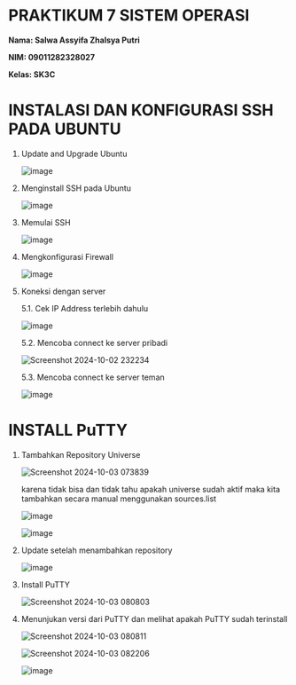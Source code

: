 # PRAKTIKUM 7 SISTEM OPERASI

**Nama: Salwa Assyifa Zhalsya Putri**

**NIM: 09011282328027**

**Kelas: SK3C**

# INSTALASI DAN KONFIGURASI SSH PADA UBUNTU

1. Update and Upgrade Ubuntu

   ![image](https://github.com/user-attachments/assets/42d7b5b5-2fb7-45e2-813f-0e62b75cc07d)

2. Menginstall SSH pada Ubuntu

   ![image](https://github.com/user-attachments/assets/e5a04a9d-9251-47ee-8d1c-778199ae7b47)

3. Memulai SSH

   ![image](https://github.com/user-attachments/assets/1039cb04-44d4-42c2-a81a-b716f721366f)

4. Mengkonfigurasi Firewall

   ![image](https://github.com/user-attachments/assets/bbc46355-41d3-4826-ae2c-5b7d00dae4d7)

5. Koneksi dengan server

   5.1. Cek IP Address terlebih dahulu

   ![image](https://github.com/user-attachments/assets/ebe7844f-f035-4fe8-9b07-dbc02402db06)

   5.2. Mencoba connect ke server pribadi

   ![Screenshot 2024-10-02 232234](https://github.com/user-attachments/assets/5efafb2d-e30f-4ad8-8b5b-0623c5fb0376)

   5.3. Mencoba connect ke server teman

   ![image](https://github.com/user-attachments/assets/ae3ecc51-140f-460f-8f36-917e67110e89)

# INSTALL PuTTY

1. Tambahkan Repository Universe

   ![Screenshot 2024-10-03 073839](https://github.com/user-attachments/assets/746cc3c3-27c4-4887-9e23-f2740770db87)
   
   karena tidak bisa dan tidak tahu apakah universe sudah aktif maka kita tambahkan secara manual menggunakan sources.list

   ![image](https://github.com/user-attachments/assets/8ccc46d1-7393-469f-89d8-e21ff6957d0f)

   ![image](https://github.com/user-attachments/assets/a9d89be6-c0f6-4848-961d-7339bf064269)

2. Update setelah menambahkan repository

   ![image](https://github.com/user-attachments/assets/daded646-b36d-4adb-a647-41c15e6acb6a)

3. Install PuTTY

   ![Screenshot 2024-10-03 080803](https://github.com/user-attachments/assets/ab818bbb-98fb-421a-aecf-827fb15417e3)

4. Menunjukan versi dari PuTTY dan melihat apakah PuTTY sudah terinstall

   ![Screenshot 2024-10-03 080811](https://github.com/user-attachments/assets/a45a595b-31e7-45ae-ab2a-edfd2641c2fd)

   ![Screenshot 2024-10-03 082206](https://github.com/user-attachments/assets/8556368d-1338-4379-b0a2-da916a6c4aca)

   ![image](https://github.com/user-attachments/assets/7c788266-7f07-4ed4-89e9-8da50f2c5b36)




   
